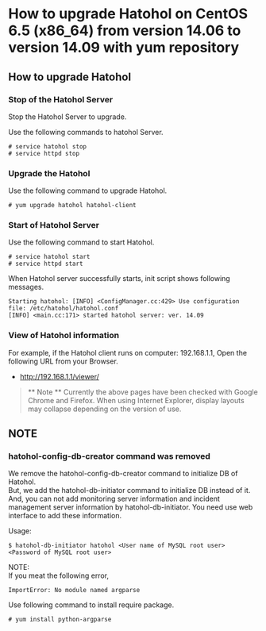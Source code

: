 How to upgrade Hatohol on CentOS 6.5 (x86_64) from version 14.06 to version 14.09 with yum repository
=====================================================================================================

How to upgrade Hatohol
----------------------

### Stop of the Hatohol Server
Stop the Hatohol Server to upgrade.

Use the following commands to hatohol Server.

    # service hatohol stop
    # service httpd stop

### Upgrade the Hatohol
Use the following command to upgrade Hatohol.

    # yum upgrade hatohol hatohol-client

### Start of Hatohol Server
Use the following command to start Hatohol.

    # service hatohol start
    # service httpd start

When Hatohol server successfully starts, init script shows following messages.

    Starting hatohol: [INFO] <ConfigManager.cc:429> Use configuration file: /etc/hatohol/hatohol.conf
    [INFO] <main.cc:171> started hatohol server: ver. 14.09

### View of Hatohol information
For example, if the Hatohol client runs on computer: 192.168.1.1,
Open the following URL from your Browser.

- http://192.168.1.1/viewer/

> ** Note **
> Currently the above pages have been checked with Google Chrome and Firefox.
> When using Internet Explorer, display layouts may collapse depending on the version of use.

NOTE
----

### hatohol-config-db-creator command was removed
We remove the hatohol-config-db-creator command to initialize DB of Hatohol.  
But, we add the hatohol-db-initiator command to initialize DB instead of it.  
And, you can not add monitoring server information and incident management server information by hatohol-db-initiator.
You need use web interface to add these information.

Usage:

    $ hatohol-db-initiator hatohol <User name of MySQL root user> <Password of MySQL root user>

NOTE:  
If you meat the following error,

    ImportError: No module named argparse

Use following command to install require package.

    # yum install python-argparse

